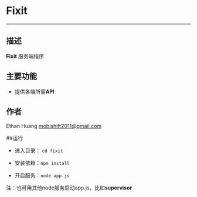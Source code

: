 # Fixit

------

## 描述

**Fixit** 服务端程序

## 主要功能
* 提供各端所需**API**

## 作者

Ethan Huang <mobishift2011@gmail.com>

##运行

* 进入目录： ```cd fixit```

* 安装依赖：```npm install```

* 开启服务：```node app.js```

注：也可用其他node服务启动app.js，比如**supervisor**